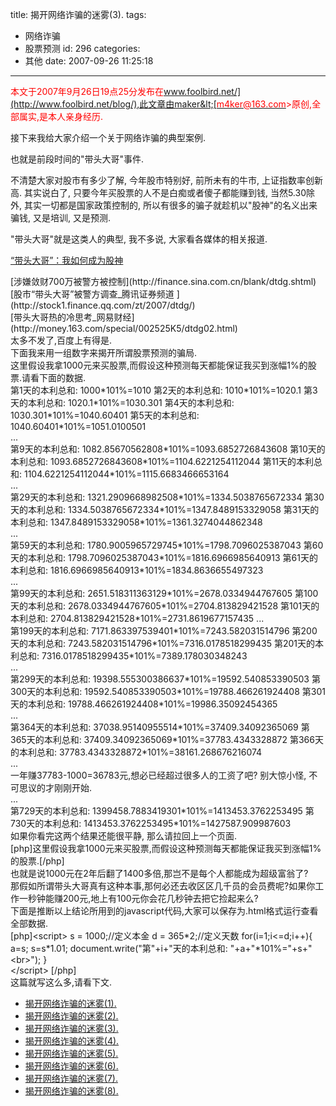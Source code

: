 title: 揭开网络诈骗的迷雾(3).
tags:
  - 网络诈骗
  - 股票预测
id: 296
categories:
  - 其他
date: 2007-09-26 11:25:18
---

<span style="color: #ff0000;">本文于2007年9月26日19点25分发布在[www.foolbird.net/](http://www.foolbird.net/blog/),此文章由maker&lt;[<span style="color: #ff0000;">m4ker@163.com</span>](mailto:m4ker@163.com)<span style="color: #ff0000;">&gt;原创,全部属实,是本人亲身经历.</span></span>

接下来我给大家介绍一个关于网络诈骗的典型案例.

也就是前段时间的"带头大哥"事件.

不清楚大家对股市有多少了解, 今年股市特别好, 前所未有的牛市, 上证指数率创新高. 其实说白了, 只要今年买股票的人不是白痴或者傻子都能赚到钱, 当然5.30除外, 其实一切都是国家政策控制的, 所以有很多的骗子就趁机以"股神"的名义出来骗钱, 又是培训, 又是预测.

"带头大哥"就是这类人的典型, 我不多说, 大家看各媒体的相关报道.

[“带头大哥”：我如何成为股神](http://news.163.com/07/0516/11/3EK2575J0001218K.html)
<div>[涉嫌敛财700万被警方被控制](http://finance.sina.com.cn/blank/dtdg.shtml)</div>
<div></div>
<div>[股市“带头大哥”被警方调查_腾讯证券频道 ](http://stock1.finance.qq.com/zt/2007/dtdg/)</div>
<div></div>
<div>[带头大哥热的冷思考_网易财经](http://money.163.com/special/002525K5/dtdg02.html)</div>
<div></div>
<div>太多不发了,百度上有得是.</div>
<div></div>
<div>下面我来用一组数字来揭开所谓股票预测的骗局.</div>
<div></div>
<div>这里假设我拿1000元来买股票,而假设这种预测每天都能保证我买到涨幅1%的股票.请看下面的数据.</div>
<div></div>
<div>第1天的本利总和: 1000*101%=1010
第2天的本利总和: 1010*101%=1020.1
第3天的本利总和: 1020.1*101%=1030.301
第4天的本利总和: 1030.301*101%=1040.60401
第5天的本利总和: 1040.60401*101%=1051.0100501</div>
<div>...</div>
<div>第9天的本利总和: 1082.85670562808*101%=1093.6852726843608
第10天的本利总和: 1093.6852726843608*101%=1104.6221254112044
第11天的本利总和: 1104.6221254112044*101%=1115.6683466653164</div>
<div>...</div>
<div>第29天的本利总和: 1321.2909668982508*101%=1334.5038765672334
第30天的本利总和: 1334.5038765672334*101%=1347.8489153329058
第31天的本利总和: 1347.8489153329058*101%=1361.3274044862348</div>
<div>...</div>
<div>第59天的本利总和: 1780.9005965729745*101%=1798.7096025387043
第60天的本利总和: 1798.7096025387043*101%=1816.6966985640913
第61天的本利总和: 1816.6966985640913*101%=1834.8636655497323</div>
<div>...</div>
<div>第99天的本利总和: 2651.518311363129*101%=2678.0334944767605
第100天的本利总和: 2678.0334944767605*101%=2704.813829421528
第101天的本利总和: 2704.813829421528*101%=2731.8619677157435
...</div>
<div>第199天的本利总和: 7171.863397539401*101%=7243.582031514796
第200天的本利总和: 7243.582031514796*101%=7316.0178518299435
第201天的本利总和: 7316.0178518299435*101%=7389.178030348243</div>
<div>...</div>
<div>第299天的本利总和: 19398.555300386637*101%=19592.540853390503
第300天的本利总和: 19592.540853390503*101%=19788.466261924408
第301天的本利总和: 19788.466261924408*101%=19986.35092454365</div>
<div>...</div>
<div>第364天的本利总和: 37038.95140955514*101%=37409.34092365069
第365天的本利总和: 37409.34092365069*101%=37783.4343328872
第366天的本利总和: 37783.4343328872*101%=38161.268676216074</div>
<div>...</div>
<div>一年赚37783-1000=36783元,想必已经超过很多人的工资了吧? 别大惊小怪, 不可思议的才刚刚开始.</div>
<div>...</div>
<div>第729天的本利总和: 1399458.7883419301*101%=1413453.3762253495
第730天的本利总和: 1413453.3762253495*101%=1427587.909987603</div>
<div></div>
<div>如果你看完这两个结果还能很平静, 那么请拉回上一个页面.</div>
<div>[php]这里假设我拿1000元来买股票,而假设这种预测每天都能保证我买到涨幅1%的股票.[/php]</div>
<div>也就是说1000元在2年后翻了1400多倍,那岂不是每个人都能成为超级富翁了?</div>
<div></div>
<div>那假如所谓带头大哥真有这种本事,那何必还去收区区几千员的会员费呢?如果你工作一秒钟能赚200元,地上有100元你会花几秒钟去把它捡起来么?</div>
<div></div>
<div>下面是推断以上结论所用到的javascript代码,大家可以保存为.html格式运行查看全部数据.</div>
<div>[php]&lt;script&gt;
s = 1000;//定义本金
d = 365*2;//定义天数
for(i=1;i&lt;=d;i++){
a=s;
s=s*1.01;
document.write("第"+i+"天的本利总和: "+a+"*101%="+s+"&lt;br&gt;");
}</div>
<div>&lt;/script&gt;
[/php]</div>
<div></div>
<div>这篇就写这么多,请看下文.</div>
<div></div>

* [揭开网络诈骗的迷雾(1).](//blog.foolbird.net/299.html)
* [揭开网络诈骗的迷雾(2).](//blog.foolbird.net/298.html)
* [揭开网络诈骗的迷雾(3).](//blog.foolbird.net/296.html)
* [揭开网络诈骗的迷雾(4).](//blog.foolbird.net/295.html)
* [揭开网络诈骗的迷雾(5).](//blog.foolbird.net/293.html)
* [揭开网络诈骗的迷雾(6).](//blog.foolbird.net/292.html)
* [揭开网络诈骗的迷雾(7).](//blog.foolbird.net/291.html)
* [揭开网络诈骗的迷雾(8).](//blog.foolbird.net/290.html)
